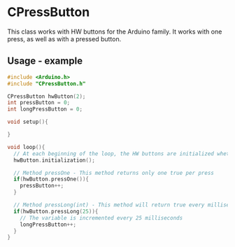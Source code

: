 # CPressButton
This class works with HW buttons for the Arduino family. It works with one press, as well as with a pressed button.

## Usage - example
```cpp
#include <Arduino.h>
#include "CPressButton.h"

CPressButton hwButton(2);
int pressButton = 0;
int longPressButton = 0;

void setup(){

}

void loop(){
  // At each beginning of the loop, the HW buttons are initialized whether or not they are pressed
  hwButton.initialization();

  // Method pressOne - This method returns only one true per press
  if(hwButton.pressOne()){
    pressButton++;
  }

  // Method pressLong(int) - This method will return true every millisecond that has elapsed while the button has been pressed.
  if(hwButton.pressLong(25)){
    // The variable is incremented every 25 milliseconds
    longPressButton++; 
  }
}

